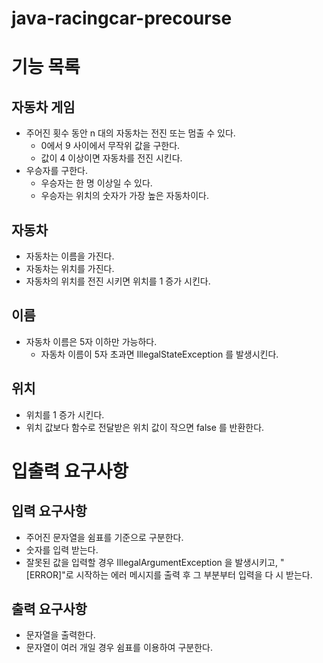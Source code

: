 # java-racingcar-precourse

# 기능 목록
## 자동차 게임
- 주어진 횟수 동안 n 대의 자동차는 전진 또는 멈출 수 있다.
  - 0에서 9 사이에서 무작위 값을 구한다.
  - 값이 4 이상이면 자동차를 전진 시킨다.
- 우승자를 구한다.
  - 우승자는 한 명 이상일 수 있다.
  - 우승자는 위치의 숫자가 가장 높은 자동차이다.

## 자동차
- 자동차는 이름을 가진다.
- 자동차는 위치를 가진다.
- 자동차의 위치를 전진 시키면 위치를 1 증가 시킨다.

## 이름
- 자동차 이름은 5자 이하만 가능하다.
  - 자동차 이름이 5자 초과면 IllegalStateException 를 발생시킨다.

## 위치
- 위치를 1 증가 시킨다.
- 위치 값보다 함수로 전달받은 위치 값이 작으면 false 를 반환한다.

# 입출력 요구사항
## 입력 요구사항
- 주어진 문자열을 쉼표를 기준으로 구분한다.
- 숫자를 입력 받는다.
- 잘못된 값을 입력할 경우 IllegalArgumentException 을 발생시키고, "[ERROR]"로 시작하는 에러 메시지를 출력 후 그 부분부터 입력을 다 시 받는다.

## 출력 요구사항
- 문자열을 출력한다.
- 문자열이 여러 개일 경우 쉼표를 이용하여 구분한다.

